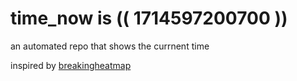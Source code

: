 # time_now is (( 1714597200700 ))

an automated repo that shows the currnent time

inspired by [breakingheatmap](https://github.com/breakingheatmap/breakingheatmap)